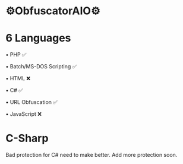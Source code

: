 # ⚙️ObfuscatorAIO⚙️

# 6 Languages
<p>• PHP ✅</p>
<p>• Batch/MS-DOS Scripting ✅</p>
<p>• HTML ❌</p>
<p>• C# ✅</p>
<p>• URL Obfuscation ✅</p>
<p>• JavaScript ❌</p>

# C-Sharp
<p>Bad protection for C# need to make better. Add more protection soon.</p>
